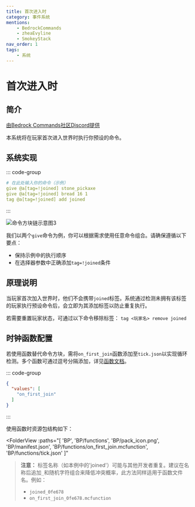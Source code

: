 ```yaml
---
title: 首次进入时
category: 事件系统
mentions:
    - BedrockCommands
    - zheaEvyline
    - SmokeyStack
nav_order: 1
tags:
    - 系统
---
```


# 首次进入时

<!--@include: @/wiki/bedrock-wiki-mirror.md-->

## 简介

[由Bedrock Commands社区Discord提供](https://discord.gg/SYstTYx5G5)

本系统将在玩家首次进入世界时执行你预设的命令。

## 系统实现

::: code-group
```yaml [BP/functions/on_first_join.mcfunction]
# 在此处输入你的命令（示例）
give @a[tag=!joined] stone_pickaxe
give @a[tag=!joined] bread 16 1
tag @a[tag=!joined] add joined
```
:::

![命令方块链示意图3](/assets/images/commands/commandBlockChain/3.png)

我们以两个`give`命令为例，你可以根据需求使用任意命令组合。请确保遵循以下要点：
- 保持示例中的执行顺序
- 在选择器参数中正确添加`tag=!joined`条件

## 原理说明

当玩家首次加入世界时，他们不会携带`joined`标签。系统通过检测未拥有该标签的玩家执行预设命令后，会立即为其添加标签以防止重复执行。

若需要重置玩家状态，可通过以下命令移除标签：
`tag <玩家名> remove joined`

## 时钟函数配置

若使用函数替代命令方块，需将`on_first_join`函数添加至`tick.json`以实现循环检测。多个函数可通过逗号分隔添加，详见[函数文档](/wiki/commands/mcfunctions#tick-json)。

::: code-group
```json [BP/functions/tick.json]
{
  "values": [
    "on_first_join"
  ]
}
```
:::

使用函数时资源包结构如下：

<FolderView
	:paths="[
    'BP',
    'BP/functions',
    'BP/pack_icon.png',
    'BP/manifest.json',
    'BP/functions/on_first_join.mcfunction',
    'BP/functions/tick.json'
]"
></FolderView>

> **注意：** 标签名称（如本例中的'joined'）可能与其他开发者重复。建议在名称后追加`_`和随机字符组合来降低冲突概率，此方法同样适用于函数文件名。例如：
> - `joined_0fe678`
> - `on_first_join_0fe678.mcfunction`